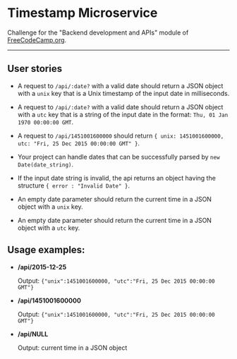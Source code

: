 # Timestamp Microservice

Challenge for the "Backend development and APIs" module of [FreeCodeCamp.org](https://www.freecodecamp.org/).

---

## User stories

- A request to `/api/:date?` with a valid date should return a JSON object with a `unix` key that is a Unix timestamp of the input date in milliseconds.

- A request to `/api/:date?` with a valid date should return a JSON object with a `utc` key that is a string of the input date in the format: `Thu, 01 Jan 1970 00:00:00 GMT`.

- A request to `/api/1451001600000` should return `{ unix: 1451001600000, utc: "Fri, 25 Dec 2015 00:00:00 GMT" }`.

- Your project can handle dates that can be successfully parsed by `new Date(date_string)`.

- If the input date string is invalid, the api returns an object having the structure `{ error : "Invalid Date" }`.

- An empty date parameter should return the current time in a JSON object with a `unix` key.

- An empty date parameter should return the current time in a JSON object with a `utc` key.

## Usage examples:

- **/api/2015-12-25**

  Output: `{"unix":1451001600000, "utc":"Fri, 25 Dec 2015 00:00:00 GMT"}`

- **/api/1451001600000**

  Output: `{"unix":1451001600000, "utc":"Fri, 25 Dec 2015 00:00:00 GMT"}`

- **/api/NULL**

  Output: current time in a JSON object
